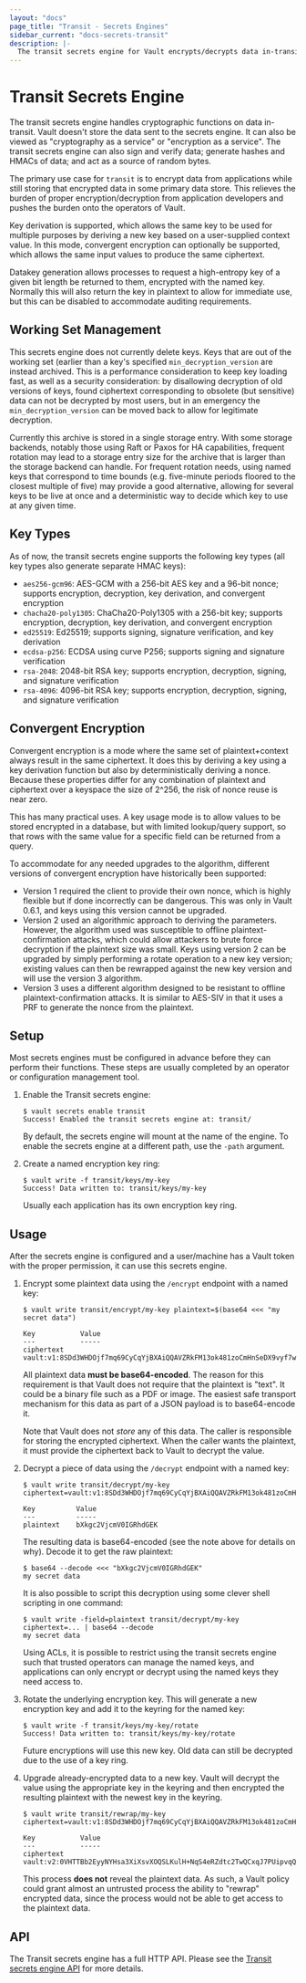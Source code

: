 ```yaml
---
layout: "docs"
page_title: "Transit - Secrets Engines"
sidebar_current: "docs-secrets-transit"
description: |-
  The transit secrets engine for Vault encrypts/decrypts data in-transit. It doesn't store any secrets.
---
```


# Transit Secrets Engine

The transit secrets engine handles cryptographic functions on data in-transit.
Vault doesn't store the data sent to the secrets engine. It can also be viewed
as "cryptography as a service" or "encryption as a service". The transit secrets
engine can also sign and verify data; generate hashes and HMACs of data; and act
as a source of random bytes.

The primary use case for `transit` is to encrypt data from applications while
still storing that encrypted data in some primary data store. This relieves the
burden of proper encryption/decryption from application developers and pushes
the burden onto the operators of Vault.

Key derivation is supported, which allows the same key to be used for multiple
purposes by deriving a new key based on a user-supplied context value. In this
mode, convergent encryption can optionally be supported, which allows the same
input values to produce the same ciphertext.

Datakey generation allows processes to request a high-entropy key of a given
bit length be returned to them, encrypted with the named key. Normally this will
also return the key in plaintext to allow for immediate use, but this can be
disabled to accommodate auditing requirements.

## Working Set Management

This secrets engine does not currently delete keys. Keys that are out of the
working set (earlier than a key's specified `min_decryption_version` are
instead archived. This is a performance consideration to keep key loading fast,
as well as a security consideration: by disallowing decryption of old versions
of keys, found ciphertext corresponding to obsolete (but sensitive) data can
not be decrypted by most users, but in an emergency the
`min_decryption_version` can be moved back to allow for legitimate decryption.

Currently this archive is stored in a single storage entry. With some storage
backends, notably those using Raft or Paxos for HA capabilities, frequent
rotation may lead to a storage entry size for the archive that is larger than
the storage backend can handle. For frequent rotation needs, using named keys
that correspond to time bounds (e.g. five-minute periods floored to the closest
multiple of five) may provide a good alternative, allowing for several keys to
be live at once and a deterministic way to decide which key to use at any given
time.

## Key Types

As of now, the transit secrets engine supports the following key types (all key
types also generate separate HMAC keys):

* `aes256-gcm96`: AES-GCM with a 256-bit AES key and a 96-bit nonce; supports
  encryption, decryption, key derivation, and convergent encryption
* `chacha20-poly1305`: ChaCha20-Poly1305 with a 256-bit key; supports
  encryption, decryption, key derivation, and convergent encryption
* `ed25519`: Ed25519; supports signing, signature verification, and key
  derivation
* `ecdsa-p256`: ECDSA using curve P256; supports signing and signature
  verification
* `rsa-2048`: 2048-bit RSA key; supports encryption, decryption, signing, and
  signature verification 
* `rsa-4096`: 4096-bit RSA key; supports encryption, decryption, signing, and
  signature verification

## Convergent Encryption

Convergent encryption is a mode where the same set of plaintext+context always
result in the same ciphertext. It does this by deriving a key using a key
derivation function but also by deterministically deriving a nonce. Because
these properties differ for any combination of plaintext and ciphertext over a
keyspace the size of 2^256, the risk of nonce reuse is near zero.

This has many practical uses. A key usage mode is to allow values to be stored
encrypted in a database, but with limited lookup/query support, so that rows
with the same value for a specific field can be returned from a query.

To accommodate for any needed upgrades to the algorithm, different versions of
convergent encryption have historically been supported:

* Version 1 required the client to provide their own nonce, which is highly
  flexible but if done incorrectly can be dangerous. This was only in Vault
  0.6.1, and keys using this version cannot be upgraded.
* Version 2 used an algorithmic approach to deriving the parameters. However,
  the algorithm used was susceptible to offline plaintext-confirmation attacks,
  which could allow attackers to brute force decryption if the plaintext size
  was small. Keys using version 2 can be upgraded by simply performing a rotate
  operation to a new key version; existing values can then be rewrapped against
  the new key version and will use the version 3 algorithm.
* Version 3 uses a different algorithm designed to be resistant to offline
  plaintext-confirmation attacks. It is similar to AES-SIV in that it uses a
  PRF to generate the nonce from the plaintext.

## Setup

Most secrets engines must be configured in advance before they can perform their
functions. These steps are usually completed by an operator or configuration
management tool.

1. Enable the Transit secrets engine:

    ```text
    $ vault secrets enable transit
    Success! Enabled the transit secrets engine at: transit/
    ```

    By default, the secrets engine will mount at the name of the engine. To
    enable the secrets engine at a different path, use the `-path` argument.

1. Create a named encryption key ring:

    ```text
    $ vault write -f transit/keys/my-key
    Success! Data written to: transit/keys/my-key
    ```

    Usually each application has its own encryption key ring.

## Usage

After the secrets engine is configured and a user/machine has a Vault token with
the proper permission, it can use this secrets engine.

1. Encrypt some plaintext data using the `/encrypt` endpoint with a named key:

    ```text
    $ vault write transit/encrypt/my-key plaintext=$(base64 <<< "my secret data")

    Key           Value
    ---           -----
    ciphertext    vault:v1:8SDd3WHDOjf7mq69CyCqYjBXAiQQAVZRkFM13ok481zoCmHnSeDX9vyf7w==
    ```

    All plaintext data **must be base64-encoded**. The reason for this
    requirement is that Vault does not require that the plaintext is "text". It
    could be a binary file such as a PDF or image. The easiest safe transport
    mechanism for this data as part of a JSON payload is to base64-encode it.

    Note that Vault does not _store_ any of this data. The caller is responsible
    for storing the encrypted ciphertext. When the caller wants the plaintext,
    it must provide the ciphertext back to Vault to decrypt the value.

1. Decrypt a piece of data using the `/decrypt` endpoint with a named key:

    ```text
    $ vault write transit/decrypt/my-key ciphertext=vault:v1:8SDd3WHDOjf7mq69CyCqYjBXAiQQAVZRkFM13ok481zoCmHnSeDX9vyf7w==

    Key          Value
    ---          -----
    plaintext    bXkgc2VjcmV0IGRhdGEK
    ```

    The resulting data is base64-encoded (see the note above for details on
    why). Decode it to get the raw plaintext:

    ```text
    $ base64 --decode <<< "bXkgc2VjcmV0IGRhdGEK"
    my secret data
    ```

    It is also possible to script this decryption using some clever shell
    scripting in one command:

    ```text
    $ vault write -field=plaintext transit/decrypt/my-key ciphertext=... | base64 --decode
    my secret data
    ```

    Using ACLs, it is possible to restrict using the transit secrets engine such
    that trusted operators can manage the named keys, and applications can only
    encrypt or decrypt using the named keys they need access to.

1. Rotate the underlying encryption key. This will generate a new encryption key
and add it to the keyring for the named key:

    ```text
    $ vault write -f transit/keys/my-key/rotate
    Success! Data written to: transit/keys/my-key/rotate
    ```

    Future encryptions will use this new key. Old data can still be decrypted
    due to the use of a key ring.

1. Upgrade already-encrypted data to a new key. Vault will decrypt the value
using the appropriate key in the keyring and then encrypted the resulting
plaintext with the newest key in the keyring.

    ```text
    $ vault write transit/rewrap/my-key ciphertext=vault:v1:8SDd3WHDOjf7mq69CyCqYjBXAiQQAVZRkFM13ok481zoCmHnSeDX9vyf7w==

    Key           Value
    ---           -----
    ciphertext    vault:v2:0VHTTBb2EyyNYHsa3XiXsvXOQSLKulH+NqS4eRZdtc2TwQCxqJ7PUipvqQ==
    ```

    This process **does not** reveal the plaintext data. As such, a Vault policy
    could grant almost an untrusted process the ability to "rewrap" encrypted
    data, since the process would not be able to get access to the plaintext
    data.

## API

The Transit secrets engine has a full HTTP API. Please see the
[Transit secrets engine API](/api/secret/transit/index.html) for more
details.
